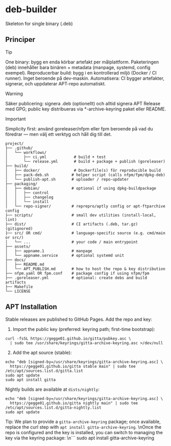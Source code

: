 # deb-builder
Skeleton for single binary (.deb)

## Principer
> [!TIP]
> One binary: bygg en enda körbar artefakt per målplattform. Paketeringen (deb) innehåller bara binären + metadata (manpage, systemd, config exempel).
> Reproducerbar build: bygg i en kontrollerad miljö (Docker / CI runner). Inget beroende på dev-maskin.
> Automatisera: CI bygger artefakter, signerar, och uppdaterar APT-repo automatiskt.

> [!WARNING]
> Säker publicering: signera .deb (optionellt) och alltid signera APT Release med GPG; public key distribueras via *-archive-keyring paket eller README.

> [!IMPORTANT]
> Simplicity first: använd goreleaser/nfpm eller fpm beroende på vad du föredrar — men välj ett verktyg och håll dig till det.

```
project/
├── .github/
│   └── workflows/
│       ├── ci.yml            # build + test
│       └── release.yml       # build + package + publish (goreleaser)
├── build/
│   ├── docker/               # Dockerfile(s) för reproducible build
│   ├── pack-deb.sh          # helper script (calls nfpm/fpm/dpkg-deb)
│   └── publish-apt.sh       # uploader / repo-updater
├── packaging/
│   ├── debian/              # optional if using dpkg-buildpackage
│   │   ├── control
│   │   ├── changelog
│   │   └── install
│   └── repo-signer/         # reprepro/aptly config or apt-ftparchive config
├── scripts/                 # small dev utilities (install-local, lint)
├── dist/                    # CI artifacts (.deb, tar.gz)  (gitignored)
├── src/ OR cmd/             # language-specific source (e.g. cmd/main or src/)
│   └── ...                  # your code / main entrypoint
├── assets/
│   ├── appname.1            # manpage
│   └── appname.service      # optional systemd unit
├── docs/
│   ├── README.md
│   └── APT_PUBLISH.md       # how to host the repo & key distribution
├── nfpm.yaml OR fpm.conf    # package config if using nfpm/fpm
├── .goreleaser.yml          # optional: create debs and build artifacts
├── Makefile
└── LICENSE
```

## APT Installation

Stable releases are published to GitHub Pages. Add the repo and key:

1) Import the public key (preferred: keyring path; first-time bootstrap):

```
curl -fsSL https://gegge01.github.io/gitta/pubkey.asc \
  | sudo tee /usr/share/keyrings/gitta-archive-keyring.asc >/dev/null
```

2) Add the apt source (stable):

```
echo "deb [signed-by=/usr/share/keyrings/gitta-archive-keyring.asc] \
  https://gegge01.github.io/gitta stable main" | sudo tee /etc/apt/sources.list.d/gitta.list
sudo apt update
sudo apt install gitta
```

Nightly builds are available at `dists/nightly`:

```
echo "deb [signed-by=/usr/share/keyrings/gitta-archive-keyring.asc] \
  https://gegge01.github.io/gitta nightly main" | sudo tee /etc/apt/sources.list.d/gitta-nightly.list
sudo apt update
```

Tip: We plan to provide a `gitta-archive-keyring` package; once available, replace the curl step with `apt install gitta-archive-keyring`.
\nOnce the repo is configured and the key is installed, you can switch to managing the key via the keyring package:
\n```
sudo apt install gitta-archive-keyring
```
